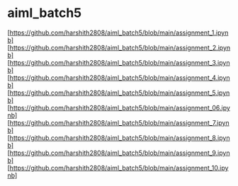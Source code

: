 # aiml_batch5
[https://github.com/harshith2808/aiml_batch5/blob/main/assignment_1.ipynb]
[https://github.com/harshith2808/aiml_batch5/blob/main/assignment_2.ipynb]
[https://github.com/harshith2808/aiml_batch5/blob/main/assignment_3.ipynb]
[https://github.com/harshith2808/aiml_batch5/blob/main/assignment_4.ipynb]
[https://github.com/harshith2808/aiml_batch5/blob/main/assignment_5.ipynb]
[https://github.com/harshith2808/aiml_batch5/blob/main/assignment_06.ipynb]
[https://github.com/harshith2808/aiml_batch5/blob/main/assignment_7.ipynb]
[https://github.com/harshith2808/aiml_batch5/blob/main/assignment_8.ipynb]
[https://github.com/harshith2808/aiml_batch5/blob/main/assignment_9.ipynb]
[https://github.com/harshith2808/aiml_batch5/blob/main/assignment_10.ipynb]
